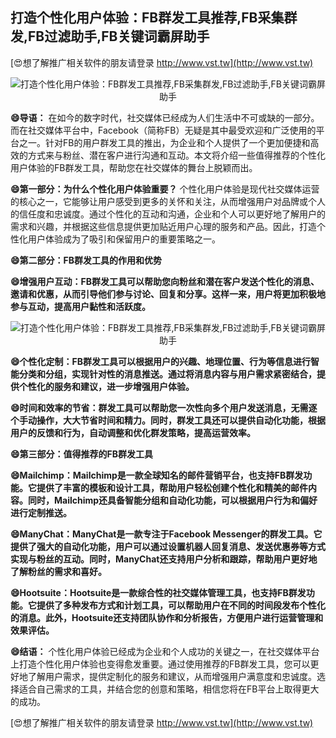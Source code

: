 ## **打造个性化用户体验：FB群发工具推荐,FB采集群发,FB过滤助手,FB关键词霸屏助手**

[😍想了解推广相关软件的朋友请登录 http://www.vst.tw](http://www.vst.tw)

 <center><img src="https://vst.tw/MP4/tuiguang/png/7.png" alt="打造个性化用户体验：FB群发工具推荐,FB采集群发,FB过滤助手,FB关键词霸屏助手"></center>

**😄导语：**
在如今的数字时代，社交媒体已经成为人们生活中不可或缺的一部分。而在社交媒体平台中，Facebook（简称FB）无疑是其中最受欢迎和广泛使用的平台之一。针对FB的用户群发工具的推出，为企业和个人提供了一个更加便捷和高效的方式来与粉丝、潜在客户进行沟通和互动。本文将介绍一些值得推荐的个性化用户体验的FB群发工具，帮助您在社交媒体的舞台上脱颖而出。

**😄第一部分：为什么个性化用户体验重要？**
个性化用户体验是现代社交媒体运营的核心之一，它能够让用户感受到更多的关怀和关注，从而增强用户对品牌或个人的信任度和忠诚度。通过个性化的互动和沟通，企业和个人可以更好地了解用户的需求和兴趣，并根据这些信息提供更加贴近用户心理的服务和产品。因此，打造个性化用户体验成为了吸引和保留用户的重要策略之一。

**😄第二部分：FB群发工具的作用和优势**

**😄增强用户互动：FB群发工具可以帮助您向粉丝和潜在客户发送个性化的消息、邀请和优惠，从而引导他们参与讨论、回复和分享。这样一来，用户将更加积极地参与互动，提高用户黏性和活跃度。**

 <center><img src="https://vst.tw/MP4/tuiguang/png/0.png" alt="打造个性化用户体验：FB群发工具推荐,FB采集群发,FB过滤助手,FB关键词霸屏助手"></center>

**😄个性化定制：FB群发工具可以根据用户的兴趣、地理位置、行为等信息进行智能分类和分组，实现针对性的消息推送。通过将消息内容与用户需求紧密结合，提供个性化的服务和建议，进一步增强用户体验。**

**😄时间和效率的节省：群发工具可以帮助您一次性向多个用户发送消息，无需逐个手动操作，大大节省时间和精力。同时，群发工具还可以提供自动化功能，根据用户的反馈和行为，自动调整和优化群发策略，提高运营效率。**

**😄第三部分：值得推荐的FB群发工具**

**😄Mailchimp：Mailchimp是一款全球知名的邮件营销平台，也支持FB群发功能。它提供了丰富的模板和设计工具，帮助用户轻松创建个性化和精美的邮件内容。同时，Mailchimp还具备智能分组和自动化功能，可以根据用户行为和偏好进行定制推送。**

**😄ManyChat：ManyChat是一款专注于Facebook Messenger的群发工具。它提供了强大的自动化功能，用户可以通过设置机器人回复消息、发送优惠券等方式实现与粉丝的互动。同时，ManyChat还支持用户分析和跟踪，帮助用户更好地了解粉丝的需求和喜好。**

**😄Hootsuite：Hootsuite是一款综合性的社交媒体管理工具，也支持FB群发功能。它提供了多种发布方式和计划工具，可以帮助用户在不同的时间段发布个性化的消息。此外，Hootsuite还支持团队协作和分析报告，方便用户进行运营管理和效果评估。**

**😄结语：**
个性化用户体验已经成为企业和个人成功的关键之一，在社交媒体平台上打造个性化用户体验也变得愈发重要。通过使用推荐的FB群发工具，您可以更好地了解用户需求，提供定制化的服务和建议，从而增强用户满意度和忠诚度。选择适合自己需求的工具，并结合您的创意和策略，相信您将在FB平台上取得更大的成功。

[😍想了解推广相关软件的朋友请登录 http://www.vst.tw](http://www.vst.tw)



